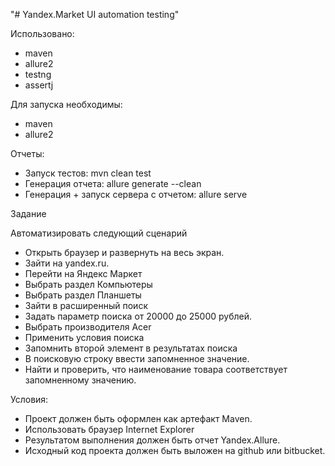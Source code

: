 "# Yandex.Market UI automation testing"

Использовано:
* maven
* allure2
* testng
* assertj

Для запуска необходимы:
* maven
* allure2

Отчеты:
* Запуск тестов: mvn clean test
* Генерация отчета: allure generate --clean
* Генерация + запуск сервера с отчетом: allure serve

Задание

Автоматизировать следующий сценарий

* Открыть браузер и развернуть на весь экран.
* Зайти на yandex.ru.
* Перейти на Яндекс Маркет
* Выбрать раздел  Компьютеры
* Выбрать раздел Планшеты
* Зайти в расширенный поиск
* Задать параметр поиска от 20000 до 25000 рублей.
* Выбрать производителя Acer
* Применить условия поиска
* Запомнить второй элемент в результатах поиска
* В поисковую строку ввести запомненное значение.
* Найти и проверить, что наименование товара соответствует запомненному значению.

Условия:
* Проект должен быть оформлен как артефакт Maven.
* Использовать браузер Internet Explorer
* Результатом выполнения должен быть отчет Yandex.Allure.
* Исходный код проекта должен быть выложен на github или bitbucket.
